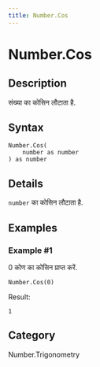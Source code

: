 ```yaml
---
title: Number.Cos
---
```


# Number.Cos


## Description

संख्या का कोसिन लौटाता है.


## Syntax

```powerquery
Number.Cos(
    number as number
) as number
```


## Details

<code>number</code> का कोसिन लौटाता है.


## Examples

### Example #1 
0 कोण का कोसिन प्राप्त करें.
```powerquery
Number.Cos(0)
```

Result: 
```powerquery
1
```




## Category
Number.Trigonometry

